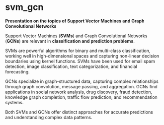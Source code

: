 # svm_gcn
**Presentation on the topics of Support Vector Machines and Graph Convolutional Networks**

Support Vector Machines (**SVMs**) and Graph Convolutional Networks (**GCNs**) are relevant in **classification and prediction problems**. 

SVMs are powerful algorithms for binary and multi-class classification, working well in high-dimensional spaces and capturing non-linear decision boundaries using kernel functions. 
SVMs have been used for email spam detection, image classification, text categorization, and financial forecasting.

GCNs specialize in graph-structured data, capturing complex relationships through graph convolution, message passing, and aggregation. GCNs find applications in social network analysis, drug discovery, fraud detection, knowledge graph completion, traffic flow prediction, and recommendation systems. 

Both SVMs and GCNs offer distinct approaches for accurate predictions and understanding complex data patterns.
